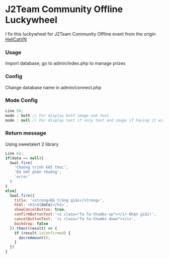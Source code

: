 # J2Team Community Offline Luckywheel

I fix this luckywheel for J2Team Community Offline event from the origin [HellCatVN](https://github.com/HellCatVN/lucky-wheel)

### Usage

Import database, go to admin/index.php to manage prizes 

### Config

Change database name in admin/connect.php

### Mode Config

```js
Line 56;
mode : both // For display both image and text
mode : null // For display text if only text and image if having it will having no text
```

### Return message

Using sweetalert 2 library

```js
Line 62;
if(data == null){
  Swal.fire(
    'Chương trình kết thúc',
    'Đã hết phần thưởng',
    'error'
  )
} 
else{
  Swal.fire({
    title: '<strong>Đã trúng giải</strong>',
    html:`<h1>${data}</h1>`,
    showCancelButton: true,
    confirmButtonText:'<i class="fa fa-thumbs-up"></i> Nhận giải!',
    cancelButtonText: '<i class="fa fa-thumbs-down"></i>',
    backdrop: false
  }).then((result) => {
    if (result.isConfirmed) {
      decreAmount();
    } 
  })
}
```